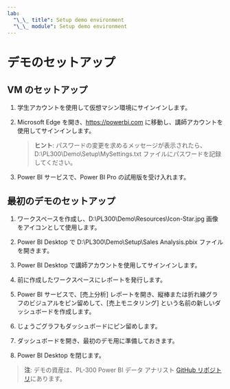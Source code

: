 ```yaml
---
lab:
  "\_\_ title": Setup demo environment
  "\_\_ module": Setup demo environment
---
```


# デモのセットアップ

## VM のセットアップ

1. 学生アカウントを使用して仮想マシン環境にサインインします。

1. Microsoft Edge を開き、<https://powerbi.com> に移動し、講師アカウントを使用してサインインします。
    > **ヒント**: パスワードの変更を求めるメッセージが表示されたら、D:\PL300\Demo\Setup\MySettings.txt ファイルにパスワードを記録してください。

1. Power BI サービスで、Power BI Pro の試用版を受け入れます。

## 最初のデモのセットアップ

1. ワークスペースを作成し、D:\PL300\Demo\Resources\Icon-Star.jpg 画像をアイコンとして使用します。

1. Power BI Desktop で D:\PL300\Demo\Setup\Sales Analysis.pbix ファイルを開きます。

1. Power BI Desktop で講師アカウントを使用してサインインします。

1. 前に作成したワークスペースにレポートを発行します。

1. Power BI サービスで、[売上分析] レポートを開き、縦棒または折れ線グラフのビジュアルをピン留めして、[売上モニタリング] という名前の新しいダッシュボードを作成します。

1. じょうごグラフもダッシュボードにピン留めします。

1. ダッシュボードを開き、最初のデモ用に準備しておきます。

1. Power BI Desktop を閉じます。

> **注**: デモの資産は、PL-300 Power BI データ アナリスト [GitHub リポジトリ](https://github.com/MicrosoftLearning/PL-300-Microsoft-Power-BI-Data-Analyst/tree/Main/Allfiles/Demo)にあります。

